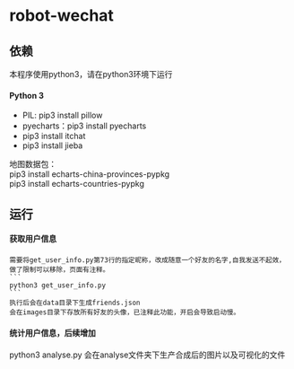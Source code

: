 # robot-wechat

## 依赖
本程序使用python3，请在python3环境下运行
#### Python 3
- PIL: pip3 install pillow
- pyecharts：pip3 install pyecharts
- pip3 install itchat
- pip3 install jieba

地图数据包：  
pip3 install echarts-china-provinces-pypkg  
pip3 install echarts-countries-pypkg

## 运行
#### 获取用户信息
    需要将get_user_info.py第73行的指定昵称，改成随意一个好友的名字,自我发送不起效，做了限制可以移除，页面有注释。 
    ```
    python3 get_user_info.py
    ```
    执行后会在data目录下生成friends.json
    会在images目录下存放所有好友的头像，已注释此功能，开启会导致启动慢。

#### 统计用户信息，后续增加
python3 analyse.py
会在analyse文件夹下生产合成后的图片以及可视化的文件
